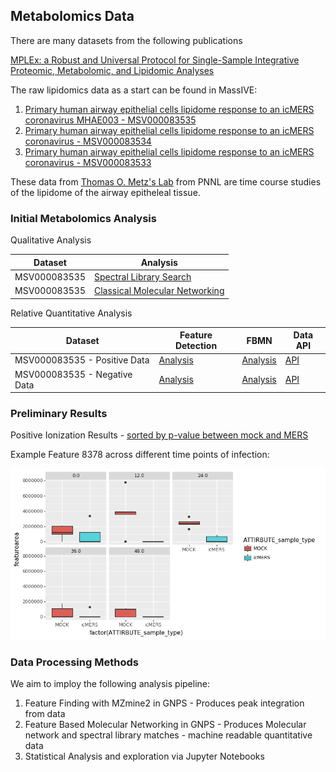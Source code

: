 ## Metabolomics Data

There are many datasets from the following publications

[MPLEx: a Robust and Universal Protocol for Single-Sample Integrative Proteomic, Metabolomic, and Lipidomic Analyses](https://msystems.asm.org/content/1/3/e00043-16)

The raw lipidomics data as a start can be found in MassIVE:

1. [Primary human airway epithelial cells lipidome response to an icMERS coronavirus MHAE003 - MSV000083535](https://massive.ucsd.edu/ProteoSAFe/dataset.jsp?task=e29c0f5896d0409b952ccdd1cc65902d)
1. [Primary human airway epithelial cells lipidome response to an icMERS coronavirus - MSV000083534](https://massive.ucsd.edu/ProteoSAFe/dataset.jsp?task=459d2c8abfe340159ce106bad13998c3)
1. [Primary human airway epithelial cells lipidome response to an icMERS coronavirus - MSV000083533](https://massive.ucsd.edu/ProteoSAFe/dataset.jsp?task=e3260819d6be421e8c7e532571c8b322)

These data from [Thomas O. Metz's Lab](https://www.pnnl.gov/science/staff/staff_info.asp?staff_num=5876) from PNNL are time course studies of the lipidome of the airway epitheleal tissue. 

### Initial Metabolomics Analysis 

Qualitative Analysis 


| Dataset | Analysis |
|-------------|------|
| MSV000083535 |  [Spectral Library Search](https://gnps.ucsd.edu/ProteoSAFe/status.jsp?task=425aef553b2a4ea7806396b61ada7a2f) |
| MSV000083535 |  [Classical Molecular Networking](https://gnps.ucsd.edu/ProteoSAFe/status.jsp?task=bf38981e2a644febaf0ff7120d0f5ec2)    | 


Relative Quantitative Analysis

| Dataset | Feature Detection | FBMN | Data API |
|-------------|------|-----------|----------|
| MSV000083535 - Positive Data |  [Analysis](https://proteomics3.ucsd.edu/ProteoSAFe/status.jsp?task=91d37d9207d244fda93fd33d8b9417a0)    |   [Analysis](https://proteomics3.ucsd.edu/ProteoSAFe/status.jsp?task=ea52b0d79c0c4b55a31c2a6454fb9fb5) | [API](https://proteomics2.ucsd.edu/ProteoSAFe/DownloadResultFile?task=ea52b0d79c0c4b55a31c2a6454fb9fb5&file=feature_statistics/data_long.csv) |
| MSV000083535 - Negative Data |  [Analysis](https://proteomics3.ucsd.edu/ProteoSAFe/status.jsp?task=9c46288f9c754bd5931fed17414db7b4)    |   [Analysis](https://proteomics3.ucsd.edu/ProteoSAFe/status.jsp?task=3ed2ee9297ed47f09b42825370895ee9) | [API](https://proteomics2.ucsd.edu/ProteoSAFe/DownloadResultFile?task=3ed2ee9297ed47f09b42825370895ee9&file=feature_statistics/data_long.csv) |

### Preliminary Results

Positive Ionization Results - [sorted by p-value between mock and MERS](https://proteomics3.ucsd.edu/ProteoSAFe/result.jsp?task=ea52b0d79c0c4b55a31c2a6454fb9fb5&view=network_stats_selected_columns)

Example Feature 8378 across different time points of infection:

![](images/metabolomics/8378_pos.png)


### Data Processing Methods

We aim to imploy the following analysis pipeline:

1. Feature Finding with MZmine2 in GNPS - Produces peak integration from data
1. Feature Based Molecular Networking in GNPS - Produces Molecular network and spectral library matches - machine readable quantitative data
1. Statistical Analysis and exploration via Jupyter Notebooks
